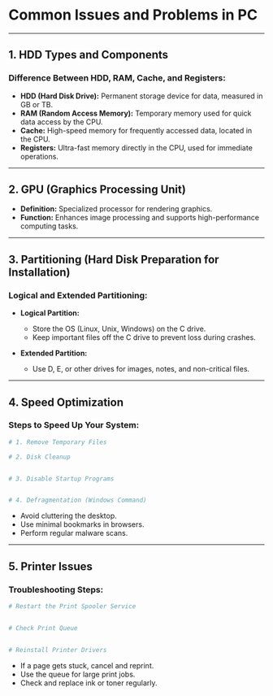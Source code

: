 # Common Issues and Problems in PC


---

## 1. HDD Types and Components

### Difference Between HDD, RAM, Cache, and Registers:
- **HDD (Hard Disk Drive):** Permanent storage device for data, measured in GB or TB.
- **RAM (Random Access Memory):** Temporary memory used for quick data access by the CPU.
- **Cache:** High-speed memory for frequently accessed data, located in the CPU.
- **Registers:** Ultra-fast memory directly in the CPU, used for immediate operations.

---

## 2. GPU (Graphics Processing Unit)
- **Definition:** Specialized processor for rendering graphics.
- **Function:** Enhances image processing and supports high-performance computing tasks.

---

## 3. Partitioning (Hard Disk Preparation for Installation)

### Logical and Extended Partitioning:
- **Logical Partition:**
  - Store the OS (Linux, Unix, Windows) on the C drive.
  - Keep important files off the C drive to prevent loss during crashes.

- **Extended Partition:**
  - Use D, E, or other drives for images, notes, and non-critical files.

---

## 4. Speed Optimization

### Steps to Speed Up Your System:
```bash
# 1. Remove Temporary Files

# 2. Disk Cleanup


# 3. Disable Startup Programs


# 4. Defragmentation (Windows Command)

```

- Avoid cluttering the desktop.
- Use minimal bookmarks in browsers.
- Perform regular malware scans.

---

## 5. Printer Issues

### Troubleshooting Steps:
```bash
# Restart the Print Spooler Service


# Check Print Queue


# Reinstall Printer Drivers

```

- If a page gets stuck, cancel and reprint.
- Use the queue for large print jobs.
- Check and replace ink or toner regularly.

